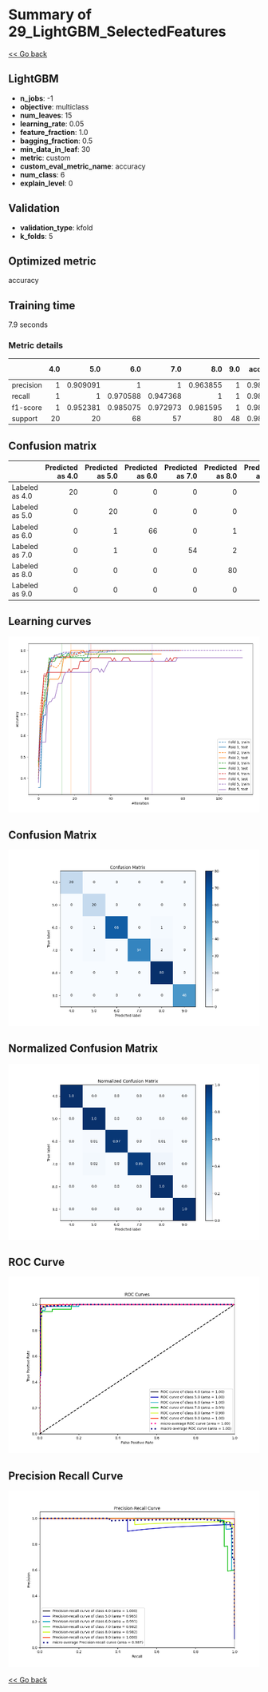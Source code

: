 # Summary of 29_LightGBM_SelectedFeatures

[<< Go back](../README.md)


## LightGBM
- **n_jobs**: -1
- **objective**: multiclass
- **num_leaves**: 15
- **learning_rate**: 0.05
- **feature_fraction**: 1.0
- **bagging_fraction**: 0.5
- **min_data_in_leaf**: 30
- **metric**: custom
- **custom_eval_metric_name**: accuracy
- **num_class**: 6
- **explain_level**: 0

## Validation
 - **validation_type**: kfold
 - **k_folds**: 5

## Optimized metric
accuracy

## Training time

7.9 seconds

### Metric details
|           |   4.0 |       5.0 |       6.0 |       7.0 |       8.0 |   9.0 |   accuracy |   macro avg |   weighted avg |   logloss |
|:----------|------:|----------:|----------:|----------:|----------:|------:|-----------:|------------:|---------------:|----------:|
| precision |     1 |  0.909091 |  1        |  1        |  0.963855 |     1 |   0.982935 |    0.978824 |       0.983926 |  0.353719 |
| recall    |     1 |  1        |  0.970588 |  0.947368 |  1        |     1 |   0.982935 |    0.986326 |       0.982935 |  0.353719 |
| f1-score  |     1 |  0.952381 |  0.985075 |  0.972973 |  0.981595 |     1 |   0.982935 |    0.982004 |       0.983003 |  0.353719 |
| support   |    20 | 20        | 68        | 57        | 80        |    48 |   0.982935 |  293        |     293        |  0.353719 |


## Confusion matrix
|                |   Predicted as 4.0 |   Predicted as 5.0 |   Predicted as 6.0 |   Predicted as 7.0 |   Predicted as 8.0 |   Predicted as 9.0 |
|:---------------|-------------------:|-------------------:|-------------------:|-------------------:|-------------------:|-------------------:|
| Labeled as 4.0 |                 20 |                  0 |                  0 |                  0 |                  0 |                  0 |
| Labeled as 5.0 |                  0 |                 20 |                  0 |                  0 |                  0 |                  0 |
| Labeled as 6.0 |                  0 |                  1 |                 66 |                  0 |                  1 |                  0 |
| Labeled as 7.0 |                  0 |                  1 |                  0 |                 54 |                  2 |                  0 |
| Labeled as 8.0 |                  0 |                  0 |                  0 |                  0 |                 80 |                  0 |
| Labeled as 9.0 |                  0 |                  0 |                  0 |                  0 |                  0 |                 48 |

## Learning curves
![Learning curves](learning_curves.png)
## Confusion Matrix

![Confusion Matrix](confusion_matrix.png)


## Normalized Confusion Matrix

![Normalized Confusion Matrix](confusion_matrix_normalized.png)


## ROC Curve

![ROC Curve](roc_curve.png)


## Precision Recall Curve

![Precision Recall Curve](precision_recall_curve.png)



[<< Go back](../README.md)
